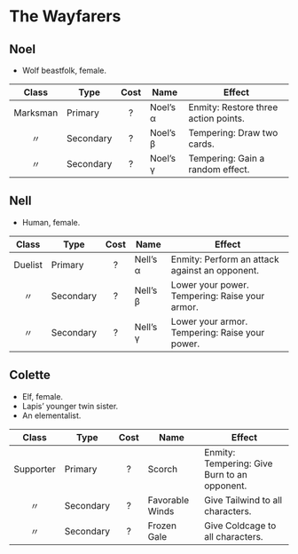 # The Wayfarers

## Noel

  - Wolf beastfolk, female.

|  Class   | Type      | Cost | Name     | Effect                               |
| :------: | --------- | :--: | -------- | ------------------------------------ |
| Marksman | Primary   |  ?   | Noel’s α | Enmity: Restore three action points. |
|    〃     | Secondary |  ?   | Noel’s β | Tempering: Draw two cards.           |
|    〃     | Secondary |  ?   | Noel’s γ | Tempering: Gain a random effect.     |

## Nell

  - Human, female.

|  Class  | Type      | Cost | Name     | Effect                                         |
| :-----: | --------- | :--: | -------- | ---------------------------------------------- |
| Duelist | Primary   |  ?   | Nell’s α | Enmity: Perform an attack against an opponent. |
|    〃    | Secondary |  ?   | Nell’s β | Lower your power. Tempering: Raise your armor. |
|    〃    | Secondary |  ?   | Nell’s γ | Lower your armor. Tempering: Raise your power. |

## Colette

  - Elf, female.
  - Lapis’ younger twin sister.
  - An elementalist.

|   Class   | Type      | Cost | Name            | Effect                                       |
| :-------: | --------- | :--: | --------------- | -------------------------------------------- |
| Supporter | Primary   |  ?   | Scorch          | Enmity: Tempering: Give Burn to an opponent. |
|     〃     | Secondary |  ?   | Favorable Winds | Give Tailwind to all characters.             |
|     〃     | Secondary |  ?   | Frozen Gale     | Give Coldcage to all characters.             |
